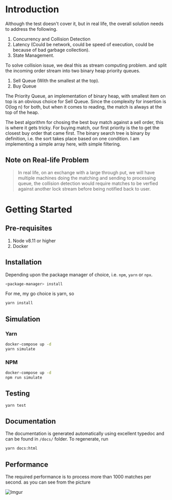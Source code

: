 # Introduction

Although the test doesn't cover it, but in real life, the overall solution needs to address the following.

1.  Concurrency and Collision Detection
1.  Latency (Could be network, could be speed of execution, could be because of bad garbage collection).
1.  State Management.

To solve collision issue, we deal this as stream computing problem. and split the incoming order stream into two binary heap priority queues.

1.  Sell Queue (With the smallest at the top).
1.  Buy Queue

The Priority Queue, an implementation of binary heap, with smallest item on top is an obvious choice for Sell Queue. Since the complexity for insertion is O(log n) for both, but when it comes to reading, the match is always at the top of the heap.

The best algorithm for chosing the best buy match against a sell order, this is where it gets tricky. For buying match, our first priority is the to get the closest buy order that came first. The binary search tree is binary by definition, i.e. the sort takes place based on one condition. I am implementing a simple array here, with simple filtering.

## Note on Real-life Problem

> In real life, on an exchange with a large through put, we will have multiple machines doing the matching and sending to processing queue, the collision detection would require matches to be verfied against another lock stream before being notified back to user.

# Getting Started

## Pre-requisites

1.  Node v8.11 or higher
1.  Docker

## Installation

Depending upon the package manager of choice, i.e. `npm`, `yarn` or `npx`.

```bash
<package-manager> install
```

For me, my go choice is yarn, so

```bash
yarn install
```

## Simulation

### Yarn

```bash
docker-compose up -d
yarn simulate
```

### NPM

```bash
docker-compose up -d
npm run simulate
```

## Testing

```bash
yarn test
```

## Documentation

The documentation is generated automatically using excellent typedoc and can be found in `/docs/` folder. To regenerate, run

```bash
yarn docs:html
```

## Performance

The required performance is to process more than 1000 matches per second. as you can see from the picture

![Imgur](https://i.imgur.com/cDIkx3D.png)
